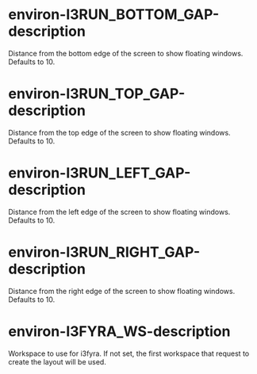 # environ-I3RUN_BOTTOM_GAP-description
Distance from the bottom edge of the screen to show floating windows.
Defaults to 10.

# environ-I3RUN_TOP_GAP-description
Distance from the top edge of the screen to show floating windows.
Defaults to 10.

# environ-I3RUN_LEFT_GAP-description
Distance from the left edge of the screen to show floating windows.
Defaults to 10.

# environ-I3RUN_RIGHT_GAP-description
Distance from the right edge of the screen to show 
floating windows. Defaults to 10.

# environ-I3FYRA_WS-description
Workspace to use for i3fyra. If not set, the first
workspace that request to create the layout will
be used.

